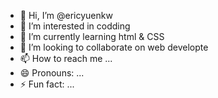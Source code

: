- 👋 Hi, I’m @ericyuenkw
- 👀 I’m interested in codding
- 🌱 I’m currently learning html & CSS
- 💞️ I’m looking to collaborate on web developte 
- 📫 How to reach me ...
- 😄 Pronouns: ...
- ⚡ Fun fact: ...

<!---
ericyuenkw/ericyuenkw is a ✨ special ✨ repository because its `README.md` (this file) appears on your GitHub profile.
You can click the Preview link to take a look at your changes.
--->
